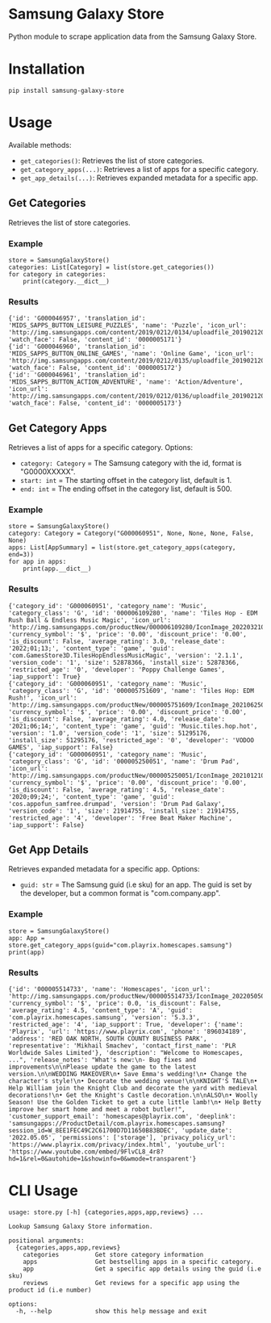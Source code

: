 # Samsung Galaxy Store
Python module to scrape application data from the Samsung Galaxy Store.

# Installation
```
pip install samsung-galaxy-store
```

# Usage
Available methods:
- `get_categories()`: Retrieves the list of store categories.
- `get_category_apps(...)`: Retrieves a list of apps for a specific category.
- `get_app_details(...)`: Retrieves expanded metadata for a specific app.


## Get Categories
Retrieves the list of store categories.

### Example
```
store = SamsungGalaxyStore()
categories: List[Category] = list(store.get_categories())
for category in categories:
    print(category.__dict__)
```

### Results
```
{'id': 'G000046957', 'translation_id': 'MIDS_SAPPS_BUTTON_LEISURE_PUZZLES', 'name': 'Puzzle', 'icon_url': 'http://img.samsungapps.com/content/2019/0212/0134/uploadfile_20190212013457076.png', 'watch_face': False, 'content_id': '0000005171'}
{'id': 'G000046960', 'translation_id': 'MIDS_SAPPS_BUTTON_ONLINE_GAMES', 'name': 'Online Game', 'icon_url': 'http://img.samsungapps.com/content/2019/0212/0135/uploadfile_20190212013557731.png', 'watch_face': False, 'content_id': '0000005172'}
{'id': 'G000046961', 'translation_id': 'MIDS_SAPPS_BUTTON_ACTION_ADVENTURE', 'name': 'Action/Adventure', 'icon_url': 'http://img.samsungapps.com/content/2019/0212/0136/uploadfile_20190212013636628.png', 'watch_face': False, 'content_id': '0000005173'}
```

## Get Category Apps
Retrieves a list of apps for a specific category. Options:
- `category: Category` = The Samsung category with the id, format is "G0000XXXXX".
- `start: int` = The starting offset in the category list, default is 1.
- `end: int` = The ending offset in the category list, default is 500.

### Example
```
store = SamsungGalaxyStore()
category: Category = Category("G000060951", None, None, None, False, None)
apps: List[AppSummary] = list(store.get_category_apps(category, end=3))
for app in apps:
    print(app.__dict__)
```

### Results
```
{'category_id': 'G000060951', 'category_name': 'Music', 'category_class': 'G', 'id': '000006109280', 'name': 'Tiles Hop - EDM Rush Ball & Endless Music Magic', 'icon_url': 'http://img.samsungapps.com/productNew/000006109280/IconImage_20220321044524279_NEW_WEB_ICON_135_135.png', 'currency_symbol': '$', 'price': '0.00', 'discount_price': '0.00', 'is_discount': False, 'average_rating': 3.0, 'release_date': '2022;01;13;', 'content_type': 'game', 'guid': 'com.GamesStore3D.TilesHopEndlessMusicMagic', 'version': '2.1.1', 'version_code': '1', 'size': 52878366, 'install_size': 52878366, 'restricted_age': '0', 'developer': 'Poppy Challenge Games', 'iap_support': True}
{'category_id': 'G000060951', 'category_name': 'Music', 'category_class': 'G', 'id': '000005751609', 'name': 'Tiles Hop: EDM Rush!', 'icon_url': 'http://img.samsungapps.com/productNew/000005751609/IconImage_20210625042847048_NEW_WEB_ICON_135_135.png', 'currency_symbol': '$', 'price': '0.00', 'discount_price': '0.00', 'is_discount': False, 'average_rating': 4.0, 'release_date': '2021;06;14;', 'content_type': 'game', 'guid': 'Music.tiles.hop.hot', 'version': '1.0', 'version_code': '1', 'size': 51295176, 'install_size': 51295176, 'restricted_age': '0', 'developer': 'VODOO GAMES', 'iap_support': False}
{'category_id': 'G000060951', 'category_name': 'Music', 'category_class': 'G', 'id': '000005250051', 'name': 'Drum Pad', 'icon_url': 'http://img.samsungapps.com/productNew/000005250051/IconImage_20210121025114863_NEW_WEB_ICON_135_135.png', 'currency_symbol': '$', 'price': '0.00', 'discount_price': '0.00', 'is_discount': False, 'average_rating': 4.5, 'release_date': '2020;09;24;', 'content_type': 'game', 'guid': 'cos.appofun_samfree.drumpad', 'version': 'Drum Pad Galaxy', 'version_code': '1', 'size': 21914755, 'install_size': 21914755, 'restricted_age': '4', 'developer': 'Free Beat Maker Machine', 'iap_support': False}
```

## Get App Details
Retrieves expanded metadata for a specific app. Options:
- `guid: str` = The Samsung guid (i.e sku) for an app. The guid is set by the developer, but a common format is "com.company.app".

### Example
```
store = SamsungGalaxyStore()
app: App = store.get_category_apps(guid="com.playrix.homescapes.samsung")
print(app)
```

### Results
```
{'id': '000005514733', 'name': 'Homescapes', 'icon_url': 'http://img.samsungapps.com/productNew/000005514733/IconImage_20220505092438492_NEW_WEB_ICON.png', 'currency_symbol': '$', 'price': 0.0, 'is_discount': False, 'average_rating': 4.5, 'content_type': 'A', 'guid': 'com.playrix.homescapes.samsung', 'version': '5.3.3', 'restricted_age': '4', 'iap_support': True, 'developer': {'name': 'Playrix', 'url': 'https://www.playrix.com', 'phone': '896034189', 'address': 'RED OAK NORTH, SOUTH COUNTY BUSINESS PARK', 'representative': 'Mikhail Smachev', 'contact_first_name': 'PLR Worldwide Sales Limited'}, 'description': "Welcome to Homescapes, ...", 'release_notes': "What's new:\n- Bug fixes and improvements\n\nPlease update the game to the latest version.\n\nWEDDING MAKEOVER\n• Save Emma's wedding!\n• Change the character's style!\n• Decorate the wedding venue!\n\nKNIGHT'S TALE\n• Help William join the Knight Club and decorate the yard with medieval decorations!\n• Get the Knight's Castle decoration.\n\nALSO\n• Woolly Season! Use the Golden Ticket to get a cute little lamb!\n• Help Betty improve her smart home and meet a robot butler!", 'customer_support_email': 'homescapes@playrix.com', 'deeplink': 'samsungapps://ProductDetail/com.playrix.homescapes.samsung?session_id=W_8EE1FEC49C2C61700D7D11650B83BDEC', 'update_date': '2022.05.05', 'permissions': ['storage'], 'privacy_policy_url': 'https://www.playrix.com/privacy/index.html', 'youtube_url': 'https://www.youtube.com/embed/9FlvCL8_4r8?hd=1&rel=0&autohide=1&showinfo=0&wmode=transparent'}
```

# CLI Usage
```
usage: store.py [-h] {categories,apps,app,reviews} ...

Lookup Samsung Galaxy Store information.

positional arguments:
  {categories,apps,app,reviews}
    categories          Get store category information
    apps                Get bestselling apps in a specific category.
    app                 Get a specific app details using the guid (i.e sku)
    reviews             Get reviews for a specific app using the product id (i.e number)

options:
  -h, --help            show this help message and exit
```
